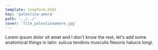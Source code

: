```yaml
---
template: longform.html
key: 'palestina-amore'
path: '../../'
cover: 'film_palestinaamore.jpg'
---
```


Lorem ipsum dolor sit amet and I don't know the rest, let's add some anatomical things in latin: sulcus tendinis musculis flexoris halucis longi.